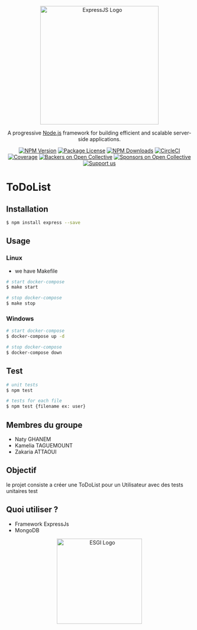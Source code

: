 <p align="center">
  <a href="https://expressjs.com/" target="blank"><img src="https://calebmadrigal.com/images/nodejs-logo.png" width="320" alt="ExpressJS Logo" /></a>
</p>

[circleci-image]: https://expressjs.com/
[circleci-url]: https://expressjs.com/

  <p align="center">A progressive <a href="http://nodejs.org" target="_blank">Node.js</a> framework for building efficient and scalable server-side applications.</p>
    <p align="center">
<a href="https://www.npmjs.com/~nestjscore" target="_blank"><img src="https://img.shields.io/npm/v/@nestjs/core.svg" alt="NPM Version" /></a>
<a href="https://www.npmjs.com/~nestjscore" target="_blank"><img src="https://img.shields.io/npm/l/@nestjs/core.svg" alt="Package License" /></a>
<a href="https://www.npmjs.com/~nestjscore" target="_blank"><img src="https://img.shields.io/npm/dm/@nestjs/common.svg" alt="NPM Downloads" /></a>
<a href="https://circleci.com/gh/nestjs/nest" target="_blank"><img src="https://img.shields.io/circleci/build/github/nestjs/nest/master" alt="CircleCI" /></a>
<a href="https://coveralls.io/github/nestjs/nest?branch=master" target="_blank"><img src="https://coveralls.io/repos/github/nestjs/nest/badge.svg?branch=master#9" alt="Coverage" /></a>
<a href="https://opencollective.com/nest#backer" target="_blank"><img src="https://opencollective.com/nest/backers/badge.svg" alt="Backers on Open Collective" /></a>
<a href="https://opencollective.com/nest#sponsor" target="_blank"><img src="https://opencollective.com/nest/sponsors/badge.svg" alt="Sponsors on Open Collective" /></a>
    <a href="https://opencollective.com/nest#sponsor"  target="_blank"><img src="https://img.shields.io/badge/Support%20us-Open%20Collective-41B883.svg" alt="Support us"></a>
</p>
  <!--[![Backers on Open Collective](https://opencollective.com/nest/backers/badge.svg)](https://opencollective.com/nest#backer)
  [![Sponsors on Open Collective](https://opencollective.com/nest/sponsors/badge.svg)](https://opencollective.com/nest#sponsor)-->

# ToDoList
## Installation

```bash
$ npm install express --save
```

## Usage
### Linux
 - we have Makefile

```bash
# start docker-compose
$ make start 

# stop docker-compose
$ make stop 
```
### Windows
```bash
# start docker-compose
$ docker-compose up -d 

# stop docker-compose
$ docker-compose down
```


## Test

```bash
# unit tests
$ npm test

# tests for each file
$ npm test {filename ex: user}
```




## Membres du groupe
- Naty GHANEM
- Kamelia TAGUEMOUNT
- Zakaria ATTAOUI

## Objectif
le projet consiste a créer une ToDoList pour un Utilisateur avec des tests unitaires
test
## Quoi utiliser ?
- Framework ExpressJs
- MongoDB 
<p align="center">
  <a href="https://www.esgi.fr/" target="blank"><img src="https://secure.meetupstatic.com/photos/event/5/3/2/600_484801330.jpeg" width="230" alt="ESGI Logo" /></a>
</p>
